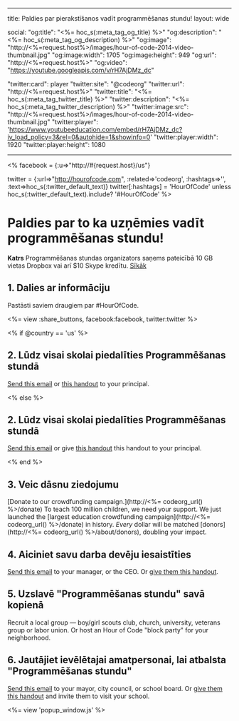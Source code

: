 * * *

title: Paldies par pierakstīšanos vadīt programmēšanas stundu! layout: wide

social: "og:title": "<%= hoc_s(:meta_tag_og_title) %>" "og:description": "<%= hoc_s(:meta_tag_og_description) %>" "og:image": "http://<%=request.host%>/images/hour-of-code-2014-video-thumbnail.jpg" "og:image:width": 1705 "og:image:height": 949 "og:url": "http://<%=request.host%>" "og:video": "https://youtube.googleapis.com/v/rH7AjDMz_dc"

"twitter:card": player "twitter:site": "@codeorg" "twitter:url": "http://<%=request.host%>" "twitter:title": "<%= hoc_s(:meta_tag_twitter_title) %>" "twitter:description": "<%= hoc_s(:meta_tag_twitter_description) %>" "twitter:image:src": "http://<%=request.host%>/images/hour-of-code-2014-video-thumbnail.jpg" "twitter:player": 'https://www.youtubeeducation.com/embed/rH7AjDMz_dc?iv_load_policy=3&rel=0&autohide=1&showinfo=0' "twitter:player:width": 1920 "twitter:player:height": 1080

* * *

<% facebook = {:u=>"http://#{request.host}/us"}

twitter = {:url=>"http://hourofcode.com", :related=>'codeorg', :hashtags=>'', :text=>hoc_s(:twitter_default_text)} twitter[:hashtags] = 'HourOfCode' unless hoc_s(:twitter_default_text).include? '#HourOfCode' %>

# Paldies par to ka uzņēmies vadīt programmēšanas stundu!

**Katrs** Programmēšanas stundas organizators saņems pateicībā 10 GB vietas Dropbox vai arī $10 Skype kredītu. [ Sīkāk](<%= hoc_uri('/prizes') %>)

## 1. Dalies ar informāciju

Pastāsti saviem draugiem par #HourOfCode.

<%= view :share_buttons, facebook:facebook, twitter:twitter %>

<% if @country == 'us' %>

## 2. Lūdz visai skolai piedalīties Programmēšanas stundā

[Send this email](<%= hoc_uri('/resources#email') %>) or [this handout](/resources/hoc-one-pager.pdf) to your principal.

<% else %>

## 2. Lūdz visai skolai piedalīties Programmēšanas stundā

[Send this email](<%= hoc_uri('/resources#email') %>) or give [this handout](/resources/hoc-one-pager.pdf) this handout</a> to your principal.

<% end %>

## 3. Veic dāsnu ziedojumu

[Donate to our crowdfunding campaign.](http://<%= codeorg_url() %>/donate) To teach 100 million children, we need your support. We just launched the [largest education crowdfunding campaign](http://<%= codeorg_url() %>/donate) in history. *Every* dollar will be matched [donors](http://<%= codeorg_url() %>/about/donors), doubling your impact.

## 4. Aiciniet savu darba devēju iesaistīties

[Send this email](<%= hoc_uri('/resources#email') %>) to your manager, or the CEO. Or [give them this handout](http://hourofcode.com/resources/hoc-one-pager.pdf).

## 5. Uzslavē "Programmēšanas stundu" savā kopienā

Recruit a local group — boy/girl scouts club, church, university, veterans group or labor union. Or host an Hour of Code "block party" for your neighborhood.

## 6. Jautājiet ievēlētajai amatpersonai, lai atbalsta "Programmēšanas stundu"

[Send this email](<%= hoc_uri('/resources#politicians') %>) to your mayor, city council, or school board. Or [give them this handout](http://hourofcode.com/resources/hoc-one-pager.pdf) and invite them to visit your school.

<%= view 'popup_window.js' %>